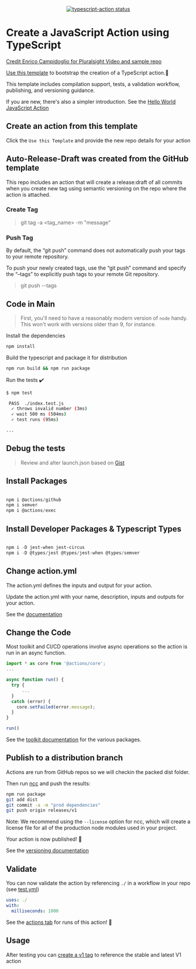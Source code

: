 <p align="center">
  <a href="https://github.com/John-Cassidy/auto-release-draft/actions"><img alt="typescript-action status" src="https://github.com/John-Cassidy/auto-release-draft/workflows/build-test/badge.svg"></a>
</p>

# Create a JavaScript Action using TypeScript

[Credit Enrico Campidoglio for Pluralsight Video and sample repo](https://github.com/ecampidoglio/auto-release-draft)

[Use this template](https://github.com/actions/typescript-action) to bootstrap the creation of a TypeScript action.:rocket:

This template includes compilation support, tests, a validation workflow, publishing, and versioning guidance.  

If you are new, there's also a simpler introduction.  See the [Hello World JavaScript Action](https://github.com/actions/hello-world-javascript-action)

## Create an action from this template

Click the `Use this Template` and provide the new repo details for your action

## Auto-Release-Draft was created from the GitHub template

This repo includes an action that will create a release:draft of all commits when you create new tag using semantic versioning on the repo where the action is attached.

### Create Tag

> git tag -a <tag_name> -m "message"

### Push Tag

By default, the “git push” command does not automatically push your tags to your remote repository.

To push your newly created tags, use the “git push” command and specify the “–tags” to explicitly push tags to your remote Git repository.

> git push --tags

## Code in Main

> First, you'll need to have a reasonably modern version of `node` handy. This won't work with versions older than 9, for instance.

Install the dependencies  

```bash
npm install
```

Build the typescript and package it for distribution

```bash
npm run build && npm run package
```

Run the tests :heavy_check_mark:  

```bash
$ npm test

 PASS  ./index.test.js
  ✓ throws invalid number (3ms)
  ✓ wait 500 ms (504ms)
  ✓ test runs (95ms)

...
```

## Debug the tests

> Review and alter launch.json based on [Gist](https://gist.github.com/jherax/231b2dda7f9cce20e13f4590594fdb70)

## Install Packages

```powershell

npm i @actions/github
npm i semver
npm i @actions/exec

```

## Install Developer Packages & Typescript Types

```powershell

npm i -D jest-when jest-circus
npm i -D @types/jest @types/jest-when @types/semver

```

## Change action.yml

The action.yml defines the inputs and output for your action.

Update the action.yml with your name, description, inputs and outputs for your action.

See the [documentation](https://help.github.com/en/articles/metadata-syntax-for-github-actions)

## Change the Code

Most toolkit and CI/CD operations involve async operations so the action is run in an async function.

```javascript
import * as core from '@actions/core';
...

async function run() {
  try { 
      ...
  } 
  catch (error) {
    core.setFailed(error.message);
  }
}

run()
```

See the [toolkit documentation](https://github.com/actions/toolkit/blob/master/README.md#packages) for the various packages.

## Publish to a distribution branch

Actions are run from GitHub repos so we will checkin the packed dist folder.

Then run [ncc](https://github.com/zeit/ncc) and push the results:

```bash
npm run package
git add dist
git commit -a -m "prod dependencies"
git push origin releases/v1
```

Note: We recommend using the `--license` option for ncc, which will create a license file for all of the production node modules used in your project.

Your action is now published! :rocket:

See the [versioning documentation](https://github.com/actions/toolkit/blob/master/docs/action-versioning.md)

## Validate

You can now validate the action by referencing `./` in a workflow in your repo (see [test.yml](.github/workflows/test.yml))

```yaml
uses: ./
with:
  milliseconds: 1000
```

See the [actions tab](https://github.com/actions/typescript-action/actions) for runs of this action! :rocket:

## Usage

After testing you can [create a v1 tag](https://github.com/actions/toolkit/blob/master/docs/action-versioning.md) to reference the stable and latest V1 action

